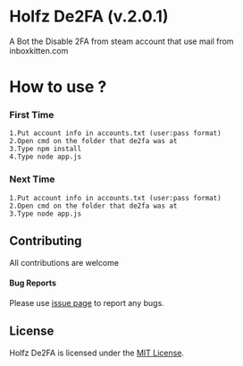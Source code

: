 # Holfz De2FA (v.2.0.1)

A Bot the Disable 2FA from steam account that use mail from inboxkitten.com

# How to use ?
### First Time
	1.Put account info in accounts.txt (user:pass format)
	2.Open cmd on the folder that de2fa was at
	3.Type npm install
	4.Type node app.js
### Next Time
	1.Put account info in accounts.txt (user:pass format)
	2.Open cmd on the folder that de2fa was at
	3.Type node app.js

## Contributing

All contributions are welcome

#### Bug Reports
Please use [issue page](https://github.com/holfz/de2fa/issues) to report any bugs.

## License
Holfz De2FA is licensed under the [MIT License](https://github.com/Holfz/de2fa/blob/master/LICENSE).

